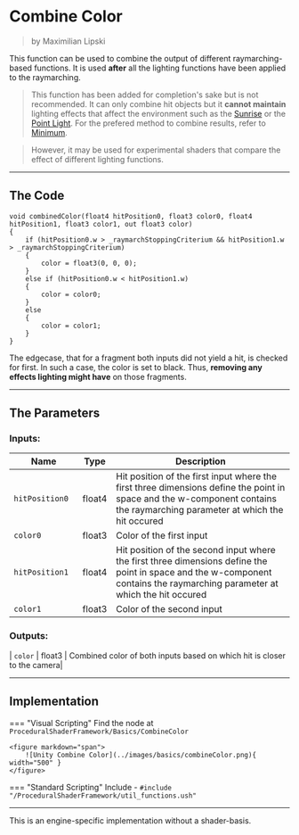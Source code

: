 <div class="container">
    <h1 class="main-heading">Combine Color</h1>
    <blockquote class="author">by Maximilian Lipski</blockquote>
</div>

This function can be used to combine the output of different raymarching-based functions. It is used **after** all the lighting functions have been applied to the raymarching. 

> This function has been added for completion's sake but is not recommended. It can only combine hit objects but it **cannot maintain** lighting effects that affect the environment such as the [Sunrise](../lighting/sunriseLight.md) or the [Point Light](../lighting/pointLight.md). For the prefered method to combine results, refer to [Minimum](minimum.md). 

> However, it may be used for experimental shaders that compare the effect of different lighting functions.

---

## The Code

``` hlsl
void combinedColor(float4 hitPosition0, float3 color0, float4 hitPosition1, float3 color1, out float3 color)
{
    if (hitPosition0.w > _raymarchStoppingCriterium && hitPosition1.w > _raymarchStoppingCriterium)
    {
        color = float3(0, 0, 0);
    }
    else if (hitPosition0.w < hitPosition1.w)
    {
        color = color0;
    }
    else
    {
        color = color1;
    }
}
```

The edgecase, that for a fragment both inputs did not yield a hit, is checked for first. In such a case, the color is set to black. Thus, **removing any effects lighting might have** on those fragments.

---

## The Parameters

### Inputs:
| Name            | Type     | Description |
|-----------------|----------|-------------|
| `hitPosition0`  <img width=50/>  | float4   | Hit position of the first input where the first three dimensions define the point in space and the w-component contains the raymarching parameter at which the hit occured|
| `color0`        | float3   | Color of the first input|
| `hitPosition1`   | float4   | Hit position of the second input where the first three dimensions define the point in space and the w-component contains the raymarching parameter at which the hit occured|
| `color1`        | float3   | Color of the second input|

### Outputs:
| `color`        | float3   | Combined color of both inputs based on which hit is closer to the camera|

---

## Implementation

=== "Visual Scripting"
    Find the node at `ProceduralShaderFramework/Basics/CombineColor`

    <figure markdown="span">
        ![Unity Combine Color](../images/basics/combineColor.png){ width="500" }
    </figure>

=== "Standard Scripting"
    Include - ```#include "/ProceduralShaderFramework/util_functions.ush"```

---

This is an engine-specific implementation without a shader-basis.